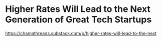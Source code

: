 # Higher Rates Will Lead to the Next Generation of Great Tech Startups 
 <https://chamathreads.substack.com/p/higher-rates-will-lead-to-the-next>